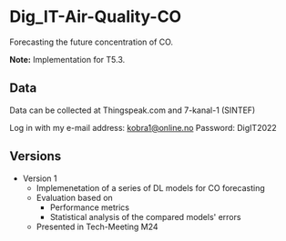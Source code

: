 # Dig_IT-Air-Quality-CO

Forecasting the future concentration of CO.


**Note:** Implementation for T5.3. 


## Data

Data can be collected at Thingspeak.com and 7-kanal-1 (SINTEF)

Log in with my e-mail address: kobra1@online.no
Password: DigIT2022



## Versions

- Version 1
  - Implemenetation of a series of DL models for CO forecasting
  - Evaluation based on
    -  Performance metrics
    -  Statistical analysis of the compared models' errors
  - Presented in Tech-Meeting M24
